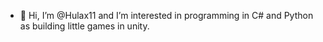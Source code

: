 - 👋 Hi, I’m @Hulax11 and I’m interested in programming in C# and Python as building little games in unity.

<!---
Hulax11/Hulax11 is a ✨ special ✨ repository because its `README.md` (this file) appears on your GitHub profile.
You can click the Preview link to take a look at your changes.
--->
